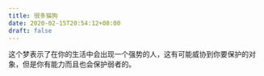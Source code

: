 ```yaml
---
title: 很多猫狗
date: 2020-02-15T20:54:12+08:00
draft: false
---
```


这个梦表示了在你的生活中会出现一个强势的人，这有可能威协到你要保护的对象，但是你有能力而且也会保护弱者的。<br>
